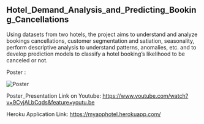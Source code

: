## Hotel_Demand_Analysis_and_Predicting_Booking_Cancellations
Using datasets from two hotels, the project aims to understand and analyze bookings cancellations, customer segmentation and satiation, seasonality, perform descriptive analysis to understand patterns, anomalies, etc. and to develop prediction models to classify a hotel booking’s likelihood to be canceled or not.


Poster :

![Poster](https://github.com/juilee81/Hotel_Demand_Analysis_-_Predicting_Booking_Cancellations/blob/master/Images/Poster.jpg)


Poster_Presentation Link on Youtube: https://www.youtube.com/watch?v=9CyjALbCqds&feature=youtu.be


Heroku Application Link: https://myapphotel.herokuapp.com/
